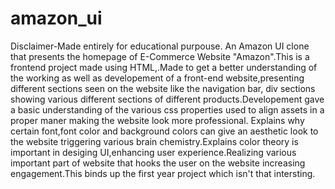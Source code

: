 # amazon_ui
Disclaimer-Made entirely for educational purpouse. 
An Amazon UI clone that presents the homepage of  E-Commerce Website "Amazon".This is a frontend 
project made using HTML,.Made to get a better understanding of the working as well as developement
of a front-end website,presenting different sections seen on the website like the navigation bar,
div sections showing various different sections of different products.Developement gave a basic 
understanding of the various css properties used to align assets in a proper maner making the website look more professional.
Explains why certain font,font color and background colors can give an aesthetic look to the website triggering various brain chemistry.Explains color theory is important in desiging UI,enhancing user experience.Realizing various important part of website that hooks the user on the website increasing engagement.This binds up the first year project which isn't that intersting.
